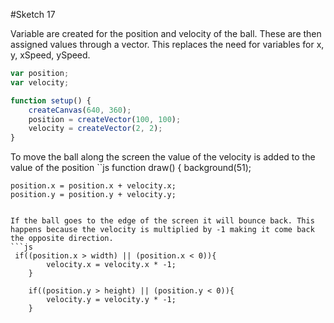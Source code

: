 #Sketch 17

Variable are created for the position and velocity of the ball. These are then assigned values through a vector. This replaces the need for variables for x, y, xSpeed, ySpeed.
```js
var position;
var velocity;

function setup() {
    createCanvas(640, 360);
    position = createVector(100, 100);
    velocity = createVector(2, 2);
}
```

To move the ball along the screen the value of the velocity is added to the value of the position
``js
function draw() {
    background(51);
    
    position.x = position.x + velocity.x;
    position.y = position.y + velocity.y;
```

If the ball goes to the edge of the screen it will bounce back. This happens because the velocity is multiplied by -1 making it come back the opposite direction.
```js
 if((position.x > width) || (position.x < 0)){
        velocity.x = velocity.x * -1;
    }
    
    if((position.y > height) || (position.y < 0)){
        velocity.y = velocity.y * -1;
    }
```